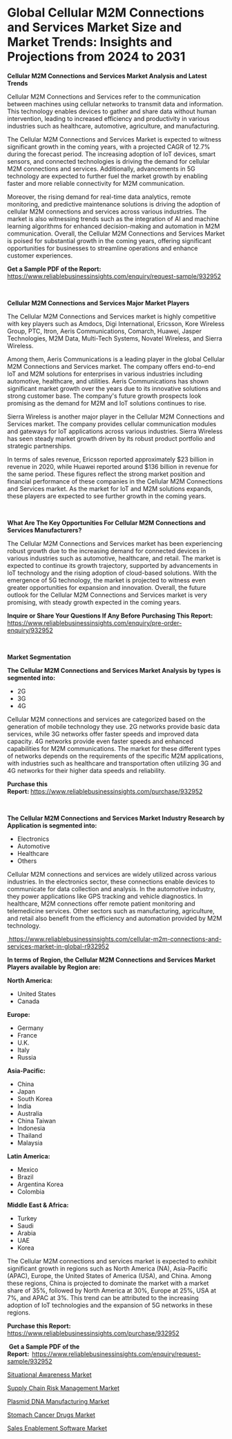 <p><h1>Global Cellular M2M Connections and Services Market Size and Market Trends: Insights and Projections from 2024 to 2031</h1></p><p><strong>Cellular M2M Connections and Services Market Analysis and Latest Trends</strong></p>
<p><p>Cellular M2M Connections and Services refer to the communication between machines using cellular networks to transmit data and information. This technology enables devices to gather and share data without human intervention, leading to increased efficiency and productivity in various industries such as healthcare, automotive, agriculture, and manufacturing.</p><p>The Cellular M2M Connections and Services Market is expected to witness significant growth in the coming years, with a projected CAGR of 12.7% during the forecast period. The increasing adoption of IoT devices, smart sensors, and connected technologies is driving the demand for cellular M2M connections and services. Additionally, advancements in 5G technology are expected to further fuel the market growth by enabling faster and more reliable connectivity for M2M communication.</p><p>Moreover, the rising demand for real-time data analytics, remote monitoring, and predictive maintenance solutions is driving the adoption of cellular M2M connections and services across various industries. The market is also witnessing trends such as the integration of AI and machine learning algorithms for enhanced decision-making and automation in M2M communication. Overall, the Cellular M2M Connections and Services Market is poised for substantial growth in the coming years, offering significant opportunities for businesses to streamline operations and enhance customer experiences.</p></p>
<p><strong>Get a Sample PDF of the Report:&nbsp;</strong> <a href="https://www.reliablebusinessinsights.com/enquiry/request-sample/932952">https://www.reliablebusinessinsights.com/enquiry/request-sample/932952</a></p>
<p>&nbsp;</p>
<p><strong>Cellular M2M Connections and Services Major Market Players</strong></p>
<p><p>The Cellular M2M Connections and Services market is highly competitive with key players such as Amdocs, Digi International, Ericsson, Kore Wireless Group, PTC, Itron, Aeris Communications, Comarch, Huawei, Jasper Technologies, M2M Data, Multi-Tech Systems, Novatel Wireless, and Sierra Wireless.</p><p>Among them, Aeris Communications is a leading player in the global Cellular M2M Connections and Services market. The company offers end-to-end IoT and M2M solutions for enterprises in various industries including automotive, healthcare, and utilities. Aeris Communications has shown significant market growth over the years due to its innovative solutions and strong customer base. The company's future growth prospects look promising as the demand for M2M and IoT solutions continues to rise.</p><p>Sierra Wireless is another major player in the Cellular M2M Connections and Services market. The company provides cellular communication modules and gateways for IoT applications across various industries. Sierra Wireless has seen steady market growth driven by its robust product portfolio and strategic partnerships.</p><p>In terms of sales revenue, Ericsson reported approximately $23 billion in revenue in 2020, while Huawei reported around $136 billion in revenue for the same period. These figures reflect the strong market position and financial performance of these companies in the Cellular M2M Connections and Services market. As the market for IoT and M2M solutions expands, these players are expected to see further growth in the coming years.</p></p>
<p>&nbsp;</p>
<p><strong>What Are The Key Opportunities For Cellular M2M Connections and Services Manufacturers?</strong></p>
<p><p>The Cellular M2M Connections and Services market has been experiencing robust growth due to the increasing demand for connected devices in various industries such as automotive, healthcare, and retail. The market is expected to continue its growth trajectory, supported by advancements in IoT technology and the rising adoption of cloud-based solutions. With the emergence of 5G technology, the market is projected to witness even greater opportunities for expansion and innovation. Overall, the future outlook for the Cellular M2M Connections and Services market is very promising, with steady growth expected in the coming years.</p></p>
<p><strong>Inquire or Share Your Questions If Any Before Purchasing This Report:</strong> <a href="https://www.reliablebusinessinsights.com/enquiry/pre-order-enquiry/932952">https://www.reliablebusinessinsights.com/enquiry/pre-order-enquiry/932952</a></p>
<p>&nbsp;</p>
<p><strong>Market Segmentation</strong></p>
<p><strong>The Cellular M2M Connections and Services Market Analysis by types is segmented into:</strong></p>
<p><ul><li>2G</li><li>3G</li><li>4G</li></ul></p>
<p><p>Cellular M2M connections and services are categorized based on the generation of mobile technology they use. 2G networks provide basic data services, while 3G networks offer faster speeds and improved data capacity. 4G networks provide even faster speeds and enhanced capabilities for M2M communications. The market for these different types of networks depends on the requirements of the specific M2M applications, with industries such as healthcare and transportation often utilizing 3G and 4G networks for their higher data speeds and reliability.</p></p>
<p><strong>Purchase this Report:&nbsp;</strong><a href="https://www.reliablebusinessinsights.com/purchase/932952">https://www.reliablebusinessinsights.com/purchase/932952</a></p>
<p>&nbsp;</p>
<p><strong>The Cellular M2M Connections and Services Market Industry Research by Application is segmented into:</strong></p>
<p><ul><li>Electronics</li><li>Automotive</li><li>Healthcare</li><li>Others</li></ul></p>
<p><p>Cellular M2M connections and services are widely utilized across various industries. In the electronics sector, these connections enable devices to communicate for data collection and analysis. In the automotive industry, they power applications like GPS tracking and vehicle diagnostics. In healthcare, M2M connections offer remote patient monitoring and telemedicine services. Other sectors such as manufacturing, agriculture, and retail also benefit from the efficiency and automation provided by M2M technology.</p></p>
<p><a href="https://www.reliablebusinessinsights.com/cellular-m2m-connections-and-services-market-in-global-r932952">&nbsp;https://www.reliablebusinessinsights.com/cellular-m2m-connections-and-services-market-in-global-r932952</a></p>
<p><strong>In terms of Region, the Cellular M2M Connections and Services Market Players available by Region are:</strong></p>
<p>
    <p> <strong> North America: </strong>
        <ul>
            <li>United States</li>
            <li>Canada</li>
        </ul>
        </p> 
    <p> <strong> Europe: </strong>
        <ul>
            <li>Germany</li>
            <li>France</li>
            <li>U.K.</li>
            <li>Italy</li>
            <li>Russia</li>
        </ul>
        </p> 
    <p> <strong> Asia-Pacific: </strong>
        <ul>
            <li>China</li>
            <li>Japan</li>
            <li>South Korea</li>
            <li>India</li>
            <li>Australia</li>
            <li>China Taiwan</li>
            <li>Indonesia</li>
            <li>Thailand</li>
            <li>Malaysia</li>
        </ul>
        </p> 
    <p> <strong> Latin America: </strong>
        <ul>
            <li>Mexico</li>
            <li>Brazil</li>
            <li>Argentina Korea</li>
            <li>Colombia</li>
        </ul>
        </p> 
    <p> <strong> Middle East & Africa: </strong>
        <ul>
            <li>Turkey</li>
            <li>Saudi</li>
            <li>Arabia</li>
            <li>UAE</li>
            <li>Korea</li>
        </ul>
    </p>
    </p>
<p><p>The Cellular M2M connections and services market is expected to exhibit significant growth in regions such as North America (NA), Asia-Pacific (APAC), Europe, the United States of America (USA), and China. Among these regions, China is projected to dominate the market with a market share of 35%, followed by North America at 30%, Europe at 25%, USA at 7%, and APAC at 3%. This trend can be attributed to the increasing adoption of IoT technologies and the expansion of 5G networks in these regions.</p></p>
<p><strong>Purchase this Report: </strong><a href="https://www.reliablebusinessinsights.com/purchase/932952">https://www.reliablebusinessinsights.com/purchase/932952</a></p>
<p>&nbsp;<strong>Get a Sample PDF of the Report:&nbsp;&nbsp;</strong><a href="https://www.reliablebusinessinsights.com/enquiry/request-sample/932952">https://www.reliablebusinessinsights.com/enquiry/request-sample/932952</a></p>
<p><strong></strong></p>
<p><p><a href="https://medium.com/@ashlyglover/situational-awareness-market-2024-2031-industry-insights-and-investment-opportunities-cc53883fb76f">Situational Awareness Market</a></p><p><a href="https://medium.com/@ashlyglover/supply-chain-risk-management-market-research-report-exploring-market-size-and-revenue-analysis-for-34db6876c718">Supply Chain Risk Management Market</a></p><p><a href="https://medium.com/@ashlyglover/navigating-the-plasmid-dna-manufacturing-market-expert-analysis-and-market-forecast-for-period-f6534064ac0c">Plasmid DNA Manufacturing Market</a></p><p><a href="https://medium.com/@ashlyglover/stomach-cancer-drugs-market-share-size-trends-industry-analysis-report-by-application-hospital-b6375de19d2b">Stomach Cancer Drugs Market</a></p><p><a href="https://medium.com/@ashlyglover/sales-enablement-software-market-size-share-growth-and-market-analysis-by-type-by-application-2b012d8b4a65">Sales Enablement Software Market</a></p></p>